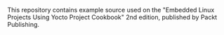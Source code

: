 This repository contains example source used on the "Embedded Linux Projects
Using Yocto Project Cookbook" 2nd edition, published by Packt Publishing.
